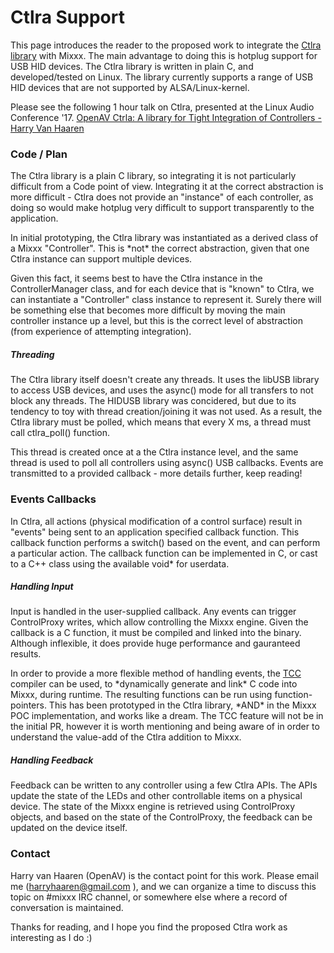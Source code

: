 # Ctlra Support

This page introduces the reader to the proposed work to integrate the
[Ctlra library](http://openavproductions.com/doc/ctlra.html) with Mixxx.
The main advantage to doing this is hotplug support for USB HID devices.
The Ctlra library is written in plain C, and developed/tested on Linux.
The library currently supports a range of USB HID devices that are not
supported by ALSA/Linux-kernel.

Please see the following 1 hour talk on Ctlra, presented at the Linux
Audio Conference '17. [OpenAV Ctrla: A library for Tight Integration of
Controllers - Harry Van
Haaren](https://www.youtube.com/watch?v=-bwynA7HRow)

### Code / Plan

The Ctlra library is a plain C library, so integrating it is not
particularly difficult from a Code point of view. Integrating it at the
correct abstraction is more difficult - Ctlra does not provide an
"instance" of each controller, as doing so would make hotplug very
difficult to support transparently to the application.

In initial prototyping, the Ctlra library was instantiated as a derived
class of a Mixxx "Controller". This is \*not\* the correct abstraction,
given that one Ctlra instance can support multiple devices.

Given this fact, it seems best to have the Ctlra instance in the
ControllerManager class, and for each device that is "known" to Ctlra,
we can instantiate a "Controller" class instance to represent it. Surely
there will be something else that becomes more difficult by moving the
main controller instance up a level, but this is the correct level of
abstraction (from experience of attempting integration).

##### Threading

The Ctlra library itself doesn't create any threads. It uses the libUSB
library to access USB devices, and uses the async() mode for all
transfers to not block any threads. The HIDUSB library was concidered,
but due to its tendency to toy with thread creation/joining it was not
used. As a result, the Ctlra library must be polled, which means that
every X ms, a thread must call ctlra\_poll() function.

This thread is created once at a the Ctlra instance level, and the same
thread is used to poll all controllers using async() USB callbacks.
Events are transmitted to a provided callback - more details further,
keep reading\!

### Events Callbacks

In Ctlra, all actions (physical modification of a control surface)
result in "events" being sent to an application specified callback
function. This callback function performs a switch() based on the event,
and can perform a particular action. The callback function can be
implemented in C, or cast to a C++ class using the available void\* for
userdata.

##### Handling Input

Input is handled in the user-supplied callback. Any events can trigger
ControlProxy writes, which allow controlling the Mixxx engine. Given the
callback is a C function, it must be compiled and linked into the
binary. Although inflexible, it does provide huge performance and
gauranteed results.

In order to provide a more flexible method of handling events, the
[TCC](https://bellard.org/tcc/) compiler can be used, to \*dynamically
generate and link\* C code into Mixxx, during runtime. The resulting
functions can be run using function-pointers. This has been prototyped
in the Ctlra library, \*AND\* in the Mixxx POC implementation, and works
like a dream. The TCC feature will not be in the initial PR, however it
is worth mentioning and being aware of in order to understand the
value-add of the Ctlra addition to Mixxx.

##### Handling Feedback

Feedback can be written to any controller using a few Ctlra APIs. The
APIs update the state of the LEDs and other controllable items on a
physical device. The state of the Mixxx engine is retrieved using
ControlProxy objects, and based on the state of the ControlProxy, the
feedback can be updated on the device itself.

### Contact

Harry van Haaren (OpenAV) is the contact point for this work. Please
email me ([harryhaaren@gmail.com](harryhaaren@gmail.com) ), and we can
organize a time to discuss this topic on \#mixxx IRC channel, or
somewhere else where a record of conversation is maintained.

Thanks for reading, and I hope you find the proposed Ctlra work as
interesting as I do :)
